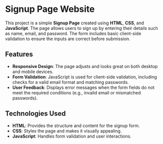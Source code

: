 # Signup Page Website

This project is a simple **Signup Page** created using **HTML**, **CSS**, and **JavaScript**. The page allows users to sign up by entering their details such as name, email, and password. The form includes basic client-side validation to ensure the inputs are correct before submission.

## Features
- **Responsive Design**: The page adjusts and looks great on both desktop and mobile devices.
- **Form Validation**: JavaScript is used for client-side validation, including checks for a valid email format and matching passwords.
- **User Feedback**: Displays error messages when the form fields do not meet the required conditions (e.g., invalid email or mismatched passwords).

## Technologies Used
- **HTML**: Provides the structure and content for the signup form.
- **CSS**: Styles the page and makes it visually appealing.
- **JavaScript**: Handles form validation and user interactions.

